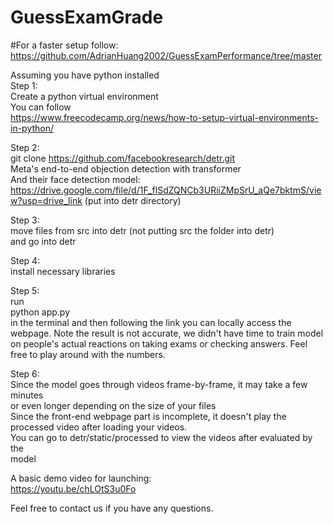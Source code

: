 # GuessExamGrade

#For a faster setup follow:<br>
https://github.com/AdrianHuang2002/GuessExamPerformance/tree/master

Assuming you have python installed <br>
Step 1: <br>
Create a python virtual environment <br>
You can follow <br>
https://www.freecodecamp.org/news/how-to-setup-virtual-environments-in-python/

Step 2: <br>
git clone https://github.com/facebookresearch/detr.git <br>
Meta's end-to-end objection detection with transformer <br>
And their face detection model: <br>
https://drive.google.com/file/d/1F_flSdZQNCb3URiiZMpSrU_aQe7bktmS/view?usp=drive_link (put into detr directory) <br>

Step 3: <br>
move files from src into detr (not putting src the folder into detr) <br>
and go into detr

Step 4: <br>
install necessary libraries

Step 5: <br>
run <br>
python app.py <br>
in the terminal and then following the link you can locally access the webpage.
Note the result is not accurate, we didn't have time to train model on people's 
actual reactions on taking exams or checking answers. Feel free to play around with the numbers. 

Step 6: <br>
Since the model goes through videos frame-by-frame, it may take a few minutes <br>
or even longer depending on the size of your files <br>
Since the front-end webpage part is incomplete, it doesn't play the processed video after loading your videos.<br>
You can go to detr/static/processed to view the videos after evaluated by the <br>
model

A basic demo video for launching: <br>
https://youtu.be/chLOtS3u0Fo

Feel free to contact us if you have any questions.
